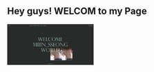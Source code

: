 ## Hey guys! WELCOM to my Page

[<img alt="mainimage" src="https://github.com/alstjd0051/WEB_Project/blob/master/assets/img/Main.png?raw=true" width="200">](https://github.com/alstjd0051/WEB_Project)